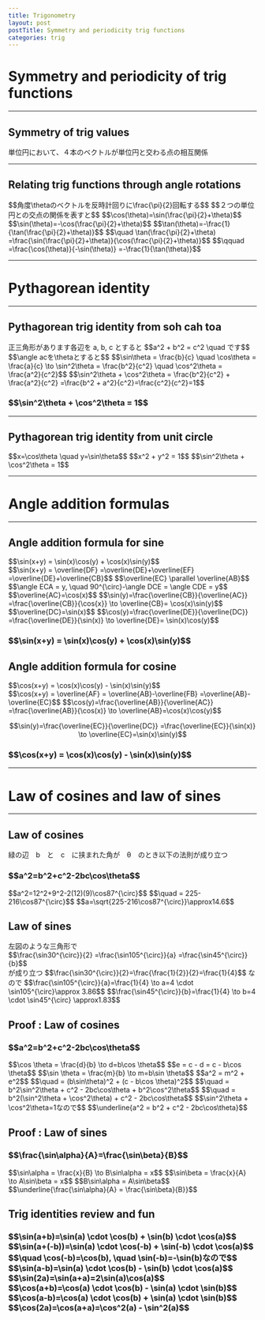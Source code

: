 ```yaml
---
title: Trigonometry
layout: post
postTitle: Symmetry and periodicity trig functions 
categories: trig
---
```


# Symmetry and periodicity of trig functions

------

## Symmetry of trig values

<div class="row">
  <div class="col-sm-9">
    <div id="svg01"></div>
  </div>
  <div class="col-sm-3">
    <p>単位円において、４本のベクトルが単位円と交わる点の相互関係</p>
  </div>
</div>

--------

## Relating trig functions through angle rotations

<div class="row">
  <div class="col-sm-8">
    <div id="svg02"></div>
  </div>
  <div class="col-sm-4">
    $$角度\thetaのベクトルを反時計回りに\frac{\pi}{2}回転する$$
    $$２つの単位円との交点の関係を表すと$$
    $$\cos(\theta)=\sin(\frac{\pi}{2}+\theta)$$
    $$\sin(\theta)=-\cos(\frac{\pi}{2}+\theta)$$
    $$\tan(\theta)=-\frac{1}{\tan(\frac{\pi}{2}+\theta)}$$  
    $$\quad \tan(\frac{\pi}{2}+\theta)
    =\frac{\sin(\frac{\pi}{2}+\theta)}{\cos(\frac{\pi}{2}+\theta)}$$
    $$\qquad =\frac{\cos(\theta)}{-\sin(\theta)}
    =-\frac{1}{\tan(\theta)}$$

  </div>
</div>

--------

# Pythagorean identity 

------

## Pythagorean trig identity from soh cah toa

<div class="row">
  <div class="col-sm-6">
    <div id="svg03"></div>
  </div>
  <div class="col-sm-6">
    正三角形があります各辺を a, b, c とすると
    $$a^2 + b^2 = c^2 \quad です$$
    $$\angle acを\thetaとすると$$
    $$\sin\theta = \frac{b}{c} \quad \cos\theta = \frac{a}{c} \to
    \sin^2\theta = \frac{b^2}{c^2} \quad \cos^2\theta = \frac{a^2}{c^2}$$
    $$\sin^2\theta + \cos^2\theta = \frac{b^2}{c^2} + \frac{a^2}{c^2}
    =\frac{b^2 + a^2}{c^2}=\frac{c^2}{c^2}=1$$
    <div class="panel">
      <h3>$$\sin^2\theta + \cos^2\theta = 1$$</h3>
    </div>
  </div>
</div>

--------

## Pythagorean trig identity from unit circle

<div class="row">
  <div class="col-sm-6">
    <div id="svg04"></div>
  </div>
  <div class="col-sm-6">
    $$x=\cos\theta \quad y=\sin\theta$$
    $$x^2 + y^2 = 1$$
    $$\sin^2\theta + \cos^2\theta = 1$$


  </div>
</div>


--------
# Angle addition formulas
--------

## Angle addition formula for sine

<div class="row">
  <div class="col-sm-6">
    <div id="svg05"></div>
  </div>
  <div class="col-sm-6">
    <div class="panel">
      $$\sin(x+y) = \sin(x)\cos(y) + \cos(x)\sin(y)$$
    </div>
    $$\sin(x+y) = \overline{DF}
    =\overline{DE}+\overline{EF}
    =\overline{DE}+\overline{CB}$$
    $$\overline{EC} \parallel \overline{AB}$$
    $$\angle ECA = y, \quad
    90^{\circ}-\angle DCE = \angle CDE = y$$
    $$\overline{AC}=\cos(x)$$
    $$\sin(y)=\frac{\overline{CB}}{\overline{AC}}
    =\frac{\overline{CB}}{\cos{x}}
    \to \overline{CB}= \cos(x)\sin(y)$$
    $$\overline{DC}=\sin(x)$$
    $$\cos(y)=\frac{\overline{DE}}{\overline{DC}}
    =\frac{\overline{DE}}{\sin(x)}
    \to \overline{DE}= \sin(x)\cos(y)$$
    <h3>
      $$\sin(x+y) = \sin(x)\cos(y) + \cos(x)\sin(y)$$
    </h3>

  </div>
</div>

## Angle addition formula for cosine

<div class="row">
  <div class="col-sm-6">
    <div id="svg06"></div>
  </div>
  <div class="col-sm-6">
  <div class="panel">
    $$\cos(x+y) = \cos(x)\cos(y) - \sin(x)\sin(y)$$
  </div>
  $$\cos(x+y) = \overline{AF} = \overline{AB}-\overline{FB}
  =\overline{AB}-\overline{EC}$$
  $$\cos(y)=\frac{\overline{AB}}{\overline{AC}}
  =\frac{\overline{AB}}{\cos(x)}
  \to \overline{AB}=\cos(x)\cos(y)$$

  $$\sin(y)=\frac{\overline{EC}}{\overline{DC}}
  =\frac{\overline{EC}}{\sin(x)}
  \to \overline{EC}=\sin(x)\sin(y)$$
  <h3>
    $$\cos(x+y) = \cos(x)\cos(y) - \sin(x)\sin(y)$$
  </h3>

  </div>
</div>

--------
# Law of cosines and law of sines
--------

## Law of cosines 

<div class="row">
  <div class="col-sm-6">
    <div id="svg07"></div>
  </div>
  <div class="col-sm-6">
    緑の辺　b　と　c　に挟まれた角が　θ　のとき以下の法則が成り立つ
    <div class="panel">
      <h3>$$a^2=b^2+c^2-2bc\cos\theta$$</h3>
    </div>
    $$a^2=12^2+9^2-2(12)(9)\cos87^{\circ}$$
    $$\quad = 225-216\cos87^{\circ}$$
    $$a=\sqrt{225-216\cos87^{\circ}}\approx14.6$$
  </div>
</div>

## Law of sines 

<div class="row">
  <div class="col-sm-6">
    <div id="svg08"></div>
  </div>
  <div class="col-sm-6">
    左図のような三角形で
    <div class="panel">
      $$\frac{\sin30^{\circ}}{2}
      =\frac{\sin105^{\circ}}{a}
      =\frac{\sin45^{\circ}}{b}$$
    </div>
    が成り立つ
    $$\frac{\sin30^{\circ}}{2}=\frac{\frac{1}{2}}{2}=\frac{1}{4}$$
    なので
    $$\frac{\sin105^{\circ}}{a}=\frac{1}{4} \to 
    a=4 \cdot \sin105^{\circ}\approx 3.86$$
    $$\frac{\sin45^{\circ}}{b}=\frac{1}{4} \to 
    b=4 \cdot \sin45^{\circ} \approx1.83$$
  </div>
</div>

## Proof : Law of cosines 

<div class="row">
  <div class="col-sm-6">
    <div id="svg09"></div>
  </div>
  <div class="col-sm-6">
    <div class="panel">
      <h3>$$a^2=b^2+c^2-2bc\cos\theta$$</h3>
    </div>
    $$\cos \theta = \frac{d}{b} \to d=b\cos \theta$$
    $$e = c - d = c - b\cos \theta$$
    $$\sin \theta = \frac{m}{b} \to m=b\sin \theta$$
    $$a^2 = m^2 + e^2$$
    $$\quad = (b\sin\theta)^2 + (c - b\cos \theta)^2$$
    $$\quad = b^2\sin^2\theta + c^2 - 2bc\cos\theta + b^2\cos^2\theta$$
    $$\quad = b^2(\sin^2\theta + \cos^2\theta) + c^2 - 2bc\cos\theta$$
    $$\sin^2\theta + \cos^2\theta=1なので$$
    $$\underline{a^2 = b^2 + c^2 - 2bc\cos\theta}$$
  </div>
</div>

## Proof : Law of sines 

<div class="row">
  <div class="col-sm-6">
    <div id="svg10"></div>
  </div>
  <div class="col-sm-6">
    <div class="panel">
      <h3>$$\frac{\sin\alpha}{A}=\frac{\sin\beta}{B}$$</h3>
    </div>
    $$\sin\alpha = \frac{x}{B} \to B\sin\alpha = x$$
    $$\sin\beta = \frac{x}{A} \to A\sin\beta = x$$
    $$B\sin\alpha = A\sin\beta$$
    $$\underline{\frac{\sin\alpha}{A} = \frac{\sin\beta}{B}}$$
  </div>
</div>

## Trig identities review and fun
<div>
<h3>
<div class="panel">
$$\sin(a+b)=\sin(a) \cdot \cos(b) + \sin(b) \cdot \cos(a)$$
</div>
$$\sin(a+(-b))=\sin(a) \cdot \cos(-b) + \sin(-b) \cdot \cos(a)$$
$$\quad \cos(-b)=\cos(b), \quad \sin(-b)=-\sin(b)なので$$
<div class="panel">
$$\sin(a-b)=\sin(a) \cdot \cos(b) - \sin(b) \cdot \cos(a)$$
</div>
<div class="panel">
$$\sin(2a)=\sin(a+a)=2\sin(a)\cos(a)$$
</div>
<div class="panel">
$$\cos(a+b)=\cos(a) \cdot \cos(b) - \sin(a) \cdot \sin(b)$$
</div>
<div class="panel">
$$\cos(a-b)=\cos(a) \cdot \cos(b) + \sin(a) \cdot \sin(b)$$
</div>
<div class="panel">
$$\cos(2a)=\cos(a+a)=\cos^2(a) - \sin^2(a)$$
</div>

</h3>
</div>

<script type="text/javascript" src="http://cdn.mathjax.org/mathjax/latest/MathJax.js?config=TeX-AMS-MML_SVG"></script>
<script src="http://d3js.org/d3.v3.min.js" charset="utf-8"></script>
<script src="{{site.url}}/js/d3draws.js" charset="utf-8"></script>

<script>

  var height = 500;
  var width = 800;
  

/**  */
  var svg01 = d3.select("#svg01")
                .append("svg")
                .attr("height",height)
                .attr("width",800)
                .style("background","#000");

  var xScale01 = d3.scale.linear()
                       .domain([-1,1])
                       .range([200,600]);
  
  var yScale01 = d3.scale.linear()
                       .domain([1,-1])
                       .range([50,450]);       

  // 軸
  axesData01 = [
    {
      "x1":-1.1,
      "y1":0,
      "x2":1.1,
      "y2":0,
      "stroke":"#fff"
    },
    {
      "x1":0,
      "y1":-1.1,
      "x2":0,
      "y2":1.1,
      "stroke":"#fff"
    }
  ];
  drawVectorW(svg01,axesData01,xScale01,yScale01);

  // unit circle
  circleData01 = [
    {"cx":0,"cy":0,"r":200,"stroke":"#ff0"}
  ];
  drawCircle(svg01,circleData01,xScale01,yScale01); 

  // path
  pathData01 = [
    {"x":Math.cos(pi/6),"y":Math.sin(pi/6)},
    {"x":Math.cos(-pi/6),"y":Math.sin(-pi/6)},
    {"x":Math.cos(pi+pi/6),"y":Math.sin(pi+pi/6)},
    {"x":Math.cos(pi-pi/6),"y":Math.sin(pi-pi/6)},
    {"x":Math.cos(pi/6),"y":Math.sin(pi/6)},
  ];
  drawPath(svg01,pathData01,{"stroke":"#ccc","strokeWidth":1},xScale01,yScale01);
 
  // vector
  vecData01 = [
    {"x1":0,"y1":0,"angles":30,"length":1.2,"stroke":"lime"}
   ,{"x1":0,"y1":0,"angles":-30,"length":1.2,"stroke":"purple"}
   ,{"x1":0,"y1":0,"angles":150,"length":1.2,"stroke":"red"}
   ,{"x1":0,"y1":0,"angles":210,"length":1.2,"stroke":"orange"}
  ]
  drawVectorA(svg01,vecData01,xScale01,yScale01);

  // mathjax
  var foData01 = [
    {"x":0,"y":1.5,"text":"$$y$$","fontSize":"20px"},
    {"x":1.2,"y":0.3,"text":"$$x$$","fontSize":"20px"},
    {"x":0.15,"y":0.33,"text":"$$\\theta$$","fontSize":"16px"},
    {"x":-0.2,"y":0.33,"text":"$$\\theta$$","fontSize":"16px"},
    {"x":-0.2,"y":0.23,"text":"$$\\theta$$","fontSize":"16px"},
    {"x":0.15,"y":0.22,"text":"$$-\\theta$$","fontSize":"16px"},
    {"x":-0.4,"y":0.85,"text":"$$\\pi-\\theta$$","fontSize":"16px"},
    {"x":-0.7,"y":0.1,"text":"$$\\pi+\\theta$$","fontSize":"16px"},

    {"x":0.9,"y":0.8,
      "text":"$$(\\cos(\\theta),\\sin (\\theta))$$","fontSize":"16px"},
    {"x":0.9,"y":-0.2,
      "text":"$$(\\cos(-\\theta),\\sin (-\\theta))$$","fontSize":"16px"},  
    {"x":-1.9,"y":0.8,
      "text":"$$(\\cos(\\pi-\\theta),\\sin (\\pi-\\theta))$$","fontSize":"16px"},
    {"x":-1.9,"y":-0.2,
      "text":"$$(\\cos(\\pi+\\theta),\\sin (\\pi+\\theta))$$","fontSize":"16px"},  

    {"x":-1.8,"y":1.25,
      "text":"$$\\cos(\\pi-\\theta)=-\\cos (\\theta)$$","fontSize":"16px"},  
    {"x":-1.8,"y":1.1,
      "text":"$$\\sin(\\pi-\\theta)=\\sin (\\theta)$$","fontSize":"16px"},  
    {"x":-1.8,"y":0.95,
      "text":"$$\\tan(\\pi-\\theta)=-\\tan (\\theta)$$","fontSize":"16px"},  

    {"x":-1.8,"y":-0.4,
      "text":"$$\\cos(\\pi+\\theta)=-\\cos (\\theta)$$","fontSize":"16px"},  
    {"x":-1.8,"y":-0.55,
      "text":"$$\\sin(\\pi+\\theta)=-\\sin (\\theta)$$","fontSize":"16px"},  
    {"x":-1.8,"y":-0.7,
      "text":"$$\\tan(\\pi+\\theta)=\\tan (\\theta)$$","fontSize":"16px"},  

    {"x":1.0,"y":-0.4,
      "text":"$$\\cos(-\\theta)=\\cos (\\theta)$$","fontSize":"16px"},  
    {"x":1.0,"y":-0.55,
      "text":"$$\\sin(-\\theta)=-\\sin (\\theta)$$","fontSize":"16px"},  
    {"x":1.0,"y":-0.7,
      "text":"$$\\tan(-\\theta)=-\\tan (\\theta)$$","fontSize":"16px"},  

  ];
  drawMathjax(svg01,foData01,xScale01,yScale01);

  // arc
  arcData01 = [
    {"startPos":90,"endPos":60,
    "innerRadius":50,"outerRadius":50,
    "stroke":"lime"},
    {"startPos":90,"endPos":120,
    "innerRadius":50,"outerRadius":50,
    "stroke":"purple"},
    {"startPos":90,"endPos":-60,
    "innerRadius":100,"outerRadius":100,
    "stroke":"red"},
    {"startPos":90,"endPos":-120,
    "innerRadius":80,"outerRadius":80,
    "stroke":"orange"}


  ];
  drawArc(svg01,arcData01,xScale01,yScale01);


/**  rotations  */
  var svg02 = d3.select("#svg02")
                .append("svg")
                .attr("height",height)
                .attr("width",width)
                .style("background","#000");

  // 軸
  drawVectorW(svg02,axesData01,xScale01,yScale01);

  // unit circle
  drawCircle(svg02,circleData01,xScale01,yScale01); 

  // vector
  vecData02 = [
    {"x1":0,"y1":0,"angles":30,"length":1.2,"stroke":"lime"}
   ,{"x1":0,"y1":0,"angles":120,"length":1.2,"stroke":"lime"}
  ]
  drawVectorA(svg02,vecData02,xScale01,yScale01);

  // lines
  lineData02 = [
    {
      "x1":Math.cos(30*aDegree),
      "y1":Math.sin(30*aDegree),
      "x2":Math.cos(30*aDegree),
      "y2":0,
      "stroke":"#999"
    }
   ,{
      "x1":Math.cos(120*aDegree),
      "y1":Math.sin(120*aDegree),
      "x2":0,
      "y2":Math.sin(120*aDegree),
      "stroke":"#999"
    }
   ,{
      "x1":0,
      "y1":0,
      "x2":Math.cos(30*aDegree),
      "y2":0,
      "stroke":"#f0f"
    }
   ,{
      "x1":0,
      "y1":0,
      "x2":0,
      "y2":Math.sin(120*aDegree),
      "stroke":"#f0f"
    }
  ]
  drawLine(svg02,lineData02,xScale01,yScale01);

  // arc
  arcData02 = [
    {
      "startPos":60,
      "endPos":-30,
      "innerRadius":40,
      "outerRadius":40,
      "stroke":"red"
    }
  ];
  drawArc(svg02,arcData02,xScale01,yScale01);

  // arrow head
  headData02 = [
   {
     "x1":Math.cos(120*aDegree)/5+0.00001,
     "y1":Math.sin(120*aDegree)/5+0.00001,
     "x2":Math.cos(120*aDegree)/5,
     "y2":Math.sin(120*aDegree)/5,
     "stroke":"red"}
  ]
  drawVectorB(svg02,headData02,xScale01,yScale01);

  // mathjax
  var foData02 = [
    {"x":0,"y":1.5,"text":"$$y$$","fontSize":"20px"},
    {"x":1.2,"y":0.3,"text":"$$x$$","fontSize":"20px"},
    
    {"x":0.15,"y":0.33,"text":"$$\\theta$$","fontSize":"16px"},

    {"x":0.9,"y":0.5,
      "text":"$$\\sin (\\theta)$$","fontSize":"16px"},
    {"x":0.4,"y":0.2,
      "text":"$$\\cos(\\theta)$$","fontSize":"16px"},

    {"x":0.9,"y":0.8,
      "text":"$$(\\cos(\\theta),\\sin (\\theta))$$","fontSize":"16px"},
    {"x":-1.7,"y":1.2,
      "text":"$$(\\cos(\\frac{\\pi}{2}+\\theta),\\sin (\\frac{\\pi}{2}+\\theta))$$",
      "fontSize":"16px"},
    {"x":0.05,"y":0.8,
      "text":"$$\\sin (\\frac{\\pi}{2}+\\theta)$$","fontSize":"16px"},
    {"x":-0.5,"y":1.4,
      "text":"$$\\cos (\\frac{\\pi}{2}+\\theta)$$","fontSize":"16px"},


  ];
  drawMathjax(svg02,foData02,xScale01,yScale01);
 


/**  Intersections of sine curve and cosine curve  */
  var svg03 = d3.select("#svg03")
                .append("svg")
                .attr("height",height)
                .attr("width",500)
                .style("background","#000");

  var xScale03 = d3.scale.linear()
                       .domain([50,450])
                       .range([50,450]);
  
  var yScale03 = d3.scale.linear()
                       .domain([450,50])
                       .range([50,450]);  

  //  right Triangle
  triData003 = [
    {"x1":100,"y1":150,
     "angle":0,"adjacent":300,"theta":35,
     "stroke":"#ff0","rightMark":true}
  ]                          
  drawRTriangle(svg03,triData003,xScale03,yScale03);

  // TEXT
  var foData03 = [
    {"x":250,"y":200,"text":"$$a$$","fontSize":"22px"},
    {"x":410,"y":290,"text":"$$b$$","fontSize":"22px"},
    {"x":250,"y":350,"text":"$$c$$","fontSize":"22px"},

    {"x":130,"y":225,"text":"$$\\theta$$","fontSize":"20px"},
  ];
  drawMathjax(svg03,foData03,xScale03,yScale03);
 

  //
  var svg04 = d3.select("#svg04")
                .append("svg")
                .attr("height",height)
                .attr("width",500)
                .style("background","#000");

  var xScale04 = d3.scale.linear()
                       .domain([-1,1])
                       .range([50,450]);
  
  var yScale04 = d3.scale.linear()
                       .domain([1,-1])
                       .range([50,450]);       

  // 軸
  drawVectorW(svg04,axesData01,xScale04,yScale04);

  // unit circle
  circleData04 = [{
    "cx":0,
    "cy":0,
    "r":200,
    "stroke":"#fff",
    "strokeWidth":3
  }];

  drawCircle(svg04,circleData04,xScale04,yScale04);

  // lines and vectors
  vecData04 = [
    {"x1":0,"y1":0,"angles":35,"length":1.2,"stroke":"lime"}
  ];
  drawVectorA(svg04,vecData04,xScale04,yScale04);

  lineData04 = [
    { 
      "x1":0,
      "y1":0,
      "x2":Math.cos(35*aDegree),
      "y2":0,
      "stroke":"#f0f","strokeWidth":3
    },
    { 
      "x1":Math.cos(35*aDegree),
      "y1":Math.sin(35*aDegree),
      "x2":Math.cos(35*aDegree),
      "y2":0,
      "stroke":"#ff0","strokeWidth":3
    },
  ];
  drawLine(svg04,lineData04,xScale04,yScale04);
 // mathjax
 var foData04 = [
    {"x":0,"y":1.5,"text":"$$y$$","fontSize":"18px"},
    {"x":1.1,"y":0.3,"text":"$$x$$","fontSize":"18px"},
    
    {"x":0.3,"y":0.2,"text":"$$\\cos\\theta$$","fontSize":"18px"},
    {"x":0.9,"y":0.6,"text":"$$\\sin\\theta$$","fontSize":"18px"},
    
    {"x":0.15,"y":0.32,"text":"$$\\theta$$","fontSize":"16px"},
  ];
 drawMathjax(svg04,foData04,xScale04,yScale04);


 /** 
   addition formula for sin 
                            */

  var svg05 = d3.select("#svg05")
                .append("svg")
                .attr("height",height)
                .attr("width",500)
                .style("background","#000");

  var xScale05 = d3.scale.linear()
                       .domain([0,1])
                       .range([50,450]);
  
  var yScale05 = d3.scale.linear()
                       .domain([1,0])
                       .range([50,450]);

  triangleData05 = [
    {"x1":0,"y1":0,"angle":0,"adjacent":400,"theta":30,"stroke":"#0f0","strokeWidth":3,"rightMark":true},
    {"x1":0,"y1":0,"angle":30,"adjacent":462,"theta":25,"stroke":"#f0f","strokeWidth":3,"rightMark":true},
    {"x1":0.728,"y1":1.038,"angle":-90,"adjacent":181,"theta":30,"stroke":"#f0f","strokeWidth":3,"rightMark":true},
    {"x1":0,"y1":0,"angle":0,"adjacent":291,"theta":55,"stroke":"#ff0","strokeWidth":3,"rightMark":true}

  ];

  drawRTriangle(svg05,triangleData05,xScale05,yScale05);                       

  // mathjax
  foData05 = [
    {"x":-0.05,"y":0.09,"text":"$$A$$","fontSize":"18px"}
   ,{"x":1.02,"y":0.1,"text":"$$B$$","fontSize":"18px"}
   ,{"x":1.02,"y":0.75,"text":"$$C$$","fontSize":"18px"}
   ,{"x":0.7,"y":1.23,"text":"$$D$$","fontSize":"18px"}
   ,{"x":0.65,"y":0.75,"text":"$$E$$","fontSize":"18px"}
   ,{"x":0.7,"y":0.09,"text":"$$F$$","fontSize":"18px"}
   ,{"x":0.08,"y":0.25,"text":"$$x$$","fontSize":"18px"}
   ,{"x":0.09,"y":0.19,"text":"$$y$$","fontSize":"18px"}
   ,{"x":0.93,"y":0.72,"text":"$$y$$","fontSize":"18px"}
   ,{"x":0.73,"y":1.12,"text":"$$y$$","fontSize":"18px"}
   ,{"x":0.37,"y":0.75,"text":"$$1$$","fontSize":"18px"}
   ,{"x":0.5,"y":0.5,"text":"$$1$$","fontSize":"18px"}
  ];
  drawMathjax(svg05,foData05,xScale05,yScale05);

 /** 
   addition formula for cos 
                            */

  var svg06 = d3.select("#svg06")
                .append("svg")
                .attr("height",height)
                .attr("width",500)
                .style("background","#000");

  drawRTriangle(svg06,triangleData05,xScale05,yScale05);
  drawMathjax(svg06,foData05,xScale05,yScale05);

 /** 
   Law of cosine and sine 
                            */

  var svg07 = d3.select("#svg07")
                .append("svg")
                .attr("height",300)
                .attr("width",500)
                .style("background","#000");

  var xScale07 = d3.scale.linear()
                       .domain([0,15])
                       .range([50,450]);
  
  var yScale07 = d3.scale.linear()
                       .domain([7.5,0])
                       .range([50,250]);

  lineData07 = [
     {"x1":0,"y1":0,"x2":14.6,"y2":0,"stroke":"#f00"}
    ,{"x1":0,"y1":0,"x2":9.46,"y2":7.38,"stroke":"#0f0"}
    ,{"x1":14.6,"y1":0,"x2":9.46,"y2":7.38,"stroke":"#0f0"}
  ];

  drawLine(svg07,lineData07,xScale07,yScale07);

  // mathjax
  foData07 = [
    {"x":7,"y":1,"text":"$$a=?$$","fontSize":"18px"}
   ,{"x":2,"y":6,"text":"$$b=12$$","fontSize":"18px"}
   ,{"x":13,"y":6,"text":"$$c=9$$","fontSize":"18px"}
   ,{"x":9,"y":9,"text":"$$\\theta$$","fontSize":"18px"}
   ,{"x":8.5,"y":8,"text":"$$87^{\\circ}$$","fontSize":"18px"}
     ];
  drawMathjax(svg07,foData07,xScale07,yScale07);

  // vector
  vecData07 = [
    {"x1":9,"y1":5,"x2":8,"y2":1,"stroke":"#f00"}
  ];
  drawVectorB(svg07,vecData07,xScale07,yScale07);


  var svg08 = d3.select("#svg08")
                .append("svg")
                .attr("height",height)
                .attr("width",500)
                .style("background","#000");

  var xScale08 = d3.scale.linear()
                       .domain([-2.5,2.5])
                       .range([100,500]);
  
  var yScale08 = d3.scale.linear()
                       .domain([2.5,-2.5])
                       .range([50,450]);

  lineData08 = [
     {"x1":0,"y1":0,"x2":0,"y2":2,"stroke":"#f00"}
    ,{"x1":0,"y1":0,"x2":-2.15,"y2":-1.84,"stroke":"#0f0"}
    ,{"x1":0,"y1":2,"x2":-2.15,"y2":-1.84,"stroke":"#0f0"}
  ];

  drawLine(svg08,lineData08,xScale08,yScale08);

  // mathjax
  foData08 = [
    {"x":-1.3,"y":1,"text":"$$a$$","fontSize":"18px"}
   ,{"x":-0.9,"y":-0.2,"text":"$$b$$","fontSize":"18px"}
   ,{"x":0.2,"y":1.8,"text":"$$2$$","fontSize":"18px"}
   ,{"x":-1.72,"y":-0.5,"text":"$$30^{\\circ}$$","fontSize":"16px"}
   ,{"x":-0.33,"y":2,"text":"$$45^{\\circ}$$","fontSize":"16px"}
   ,{"x":-0.5,"y":0.8,"text":"$$105^{\\circ}$$","fontSize":"16px"}
  ];
  drawMathjax(svg08,foData08,xScale08,yScale08);

 /** 
   Proof :Law of cosines  
                            */

  var svg09 = d3.select("#svg09")
                .append("svg")
                .attr("height",300)
                .attr("width",500)
                .style("background","#000");

  var xScale09 = d3.scale.linear()
                       .domain([0,15])
                       .range([50,450]);
  
  var yScale09 = d3.scale.linear()
                       .domain([7.5,0])
                       .range([50,250]);

  lineData09 = [
     {"x1":0,"y1":0,"x2":14.6,"y2":0,"stroke":"#0f0"}
    ,{"x1":0,"y1":0,"x2":9.46,"y2":7.38,"stroke":"#0f0"}
    ,{"x1":14.6,"y1":0,"x2":9.46,"y2":7.38,"stroke":"#f00"}
    ,{"x1":9.46,"y1":0,"x2":9.46,"y2":7.38,"stroke":"#999"}
    // right angle
    ,{"x1":9.46,"y1":0.5,"x2":9.,"y2":0.5,"stroke":"#999"}
    ,{"x1":9,"y1":0,"x2":9.,"y2":0.5,"stroke":"#999"}
  ];

  drawLine(svg09,lineData09,xScale09,yScale09);

  // mathjax
  foData09 = [
    {"x":7,"y":1.5,"text":"$$c$$","fontSize":"18px"}
   ,{"x":3,"y":6.5,"text":"$$b$$","fontSize":"18px"}
   ,{"x":13,"y":7,"text":"$$a$$","fontSize":"18px"}
   ,{"x":1.5,"y":2.8,"text":"$$\\theta$$","fontSize":"18px"}
   ,{"x":8.5,"y":6,"text":"$$m$$","fontSize":"18px"}
   ,{"x":5,"y":2.8,"text":"$$d$$","fontSize":"18px"}
   ,{"x":12,"y":2.8,"text":"$$e$$","fontSize":"18px"}
     ];
  drawMathjax(svg09,foData09,xScale09,yScale09);

 /** 
   Proof :Law of sines  
                            */
  var svg10 = d3.select("#svg10")
                .append("svg")
                .attr("height",300)
                .attr("width",500)
                .style("background","#000");

  var xScale10 = d3.scale.linear()
                       .domain([0,15])
                       .range([50,450]);
  
  var yScale10 = d3.scale.linear()
                       .domain([7.5,0])
                       .range([50,250]);

  lineData10 = [
     {"x1":0,"y1":0,"x2":14.6,"y2":0,"stroke":"#0f0"}
    ,{"x1":0,"y1":0,"x2":9.46,"y2":7.38,"stroke":"#0f0"}
    ,{"x1":14.6,"y1":0,"x2":9.46,"y2":7.38,"stroke":"#f00"}
    ,{"x1":9.46,"y1":0,"x2":9.46,"y2":7.38,"stroke":"#999"}
    // right angle
    ,{"x1":9.46,"y1":0.5,"x2":9.,"y2":0.5,"stroke":"#999"}
    ,{"x1":9,"y1":0,"x2":9.,"y2":0.5,"stroke":"#999"}
  ];

  drawLine(svg10,lineData10,xScale10,yScale10);

  // mathjax
  foData10 = [
    {"x":7,"y":1.5,"text":"$$C$$","fontSize":"18px"}
   ,{"x":3,"y":6.5,"text":"$$B$$","fontSize":"18px"}
   ,{"x":13,"y":7,"text":"$$A$$","fontSize":"18px"}
   ,{"x":1.2,"y":2.8,"text":"$$\\alpha$$","fontSize":"18px"}
   ,{"x":13.4,"y":2.8,"text":"$$\\beta$$","fontSize":"18px"}
   ,{"x":8.5,"y":6,"text":"$$x$$","fontSize":"18px"}
   ,{"x":8.7,"y":8.5,"text":"$$\\theta$$","fontSize":"18px"}
  ];
  drawMathjax(svg10,foData10,xScale10,yScale10);



</script>
